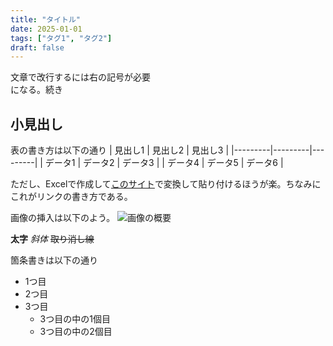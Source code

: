 ```yaml
---
title: "タイトル"
date: 2025-01-01
tags: ["タグ1", "タグ2"]
draft: false
---
```


文章で改行するには右の記号が必要 <br>
になる。続き

## 小見出し

表の書き方は以下の通り
| 見出し1 | 見出し2 | 見出し3 |
|---------|---------|---------|
| データ1 | データ2 | データ3 |
| データ4 | データ5 | データ6 |

ただし、Excelで作成して[このサイト](https://ao-system.net/exceltable/)で変換して貼り付けるほうが楽。ちなみにこれがリンクの書き方である。

画像の挿入は以下のよう。
![画像の概要](link-to-image.png)

**太字** *斜体*
~~取り消し線~~

箇条書きは以下の通り
- 1つ目
- 2つ目
- 3つ目
  - 3つ目の中の1個目
  - 3つ目の中の2個目
